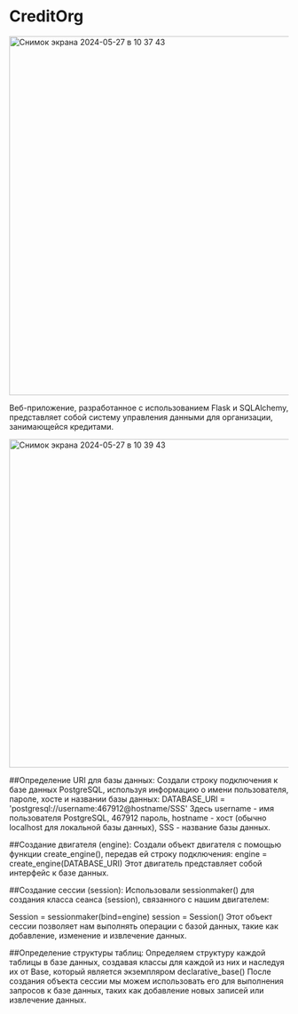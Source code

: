 # CreditOrg
<img width="647" alt="Снимок экрана 2024-05-27 в 10 37 43" src="https://github.com/sshyta/CreditOrg/assets/86688897/8774abcf-e029-45a0-a27b-7818ffdbdc41">


Веб-приложение, разработанное с использованием Flask и SQLAlchemy, представляет собой систему управления данными для организации, занимающейся кредитами.

<img width="592" alt="Снимок экрана 2024-05-27 в 10 39 43" src="https://github.com/sshyta/CreditOrg/assets/86688897/5423d94a-9d5c-4cb6-929d-45efad94cd32">


##Определение URI для базы данных:
Создали строку подключения к базе данных PostgreSQL, используя информацию о имени пользователя, пароле, хосте и названии базы данных:
DATABASE_URI = 'postgresql://username:467912@hostname/SSS'
Здесь username - имя пользователя PostgreSQL, 467912 пароль, hostname - хост (обычно localhost для локальной базы данных), SSS - название базы данных.

##Создание двигателя (engine):
Создали объект двигателя с помощью функции create_engine(), передав ей строку подключения:
engine = create_engine(DATABASE_URI)
Этот двигатель представляет собой интерфейс к базе данных.

##Создание сессии (session):
Использовали sessionmaker() для создания класса сеанса (session), связанного с нашим двигателем:

Session = sessionmaker(bind=engine)
session = Session()
Этот объект сессии позволяет нам выполнять операции с базой данных, такие как добавление, изменение и извлечение данных.

##Определение структуры таблиц:
Определяем структуру каждой таблицы в базе данных, создавая классы для каждой из них и наследуя их от Base, который является экземпляром declarative_base()
После создания объекта сессии мы можем использовать его для выполнения запросов к базе данных, таких как добавление новых записей или извлечение данных.

